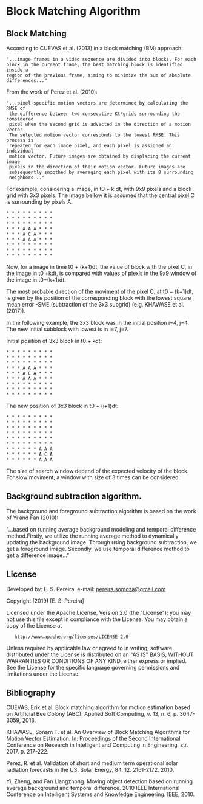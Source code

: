# Block Matching Algorithm


## Block Matching

According to CUEVAS et al. (2013) in a block matching (BM) approach:

    "...image frames in a video sequence are divided into blocks. For each
    block in the current frame, the best matching block is identified inside a
    region of the previous frame, aiming to minimize the sum of absolute
    differences..."

From the work of  Perez et al. (2010):

    "...pixel-specific motion vectors are determined by calculating the RMSE of
     the difference between two consecutive Kt*grids surrounding the considered
     pixel when the second grid is advected in the direction of a motion vector.
     The selected motion vector corresponds to the lowest RMSE. This process is
     repeated for each image pixel, and each pixel is assigned an individual
     motion vector. Future images are obtained by displacing the current image
     pixels in the direction of their motion vector. Future images are
     subsequently smoothed by averaging each pixel with its 8 surrounding
     neighbors..."

For example, considering a image, in  t0 + k dt, with 9x9 pixels and a block
grid with 3x3 pixels. The image bellow  it is assumed that the central pixel C
is surrounding by pixels A.

```
* * * * * * * * *
* * * * * * * * *
* * * * * * * * *
* * * A A A * * *
* * * A C A * * *
* * * A A A * * *
* * * * * * * * *
* * * * * * * * *
* * * * * * * * *
```

Now, for a image in time t0 + (k+1)dt, the value of block with the pixel C,
in the image in t0 +kdt, is compared with values of piexls in the 9x9 window
of the image in t0+(k+1)dt.

The most probable direction of the moviment of the pixel C, at t0 + (k+1)dt,
is given by the position of the corresponding block with the lowest
square mean error -SME (subtraction of the 3x3 subgrid) (e.g. KHAWASE et al. (2017)).

In the following example, the 3x3 block was in the initial position i=4, j=4.
The new initial subblock with lowest  is in i=7, j=7.

Initial position of 3x3 block in t0 + kdt:

```
* * * * * * * * *
* * * * * * * * *
* * * * * * * * *
* * * A A A * * *
* * * A C A * * *
* * * A A A * * *
* * * * * * * * *
* * * * * * * * *
* * * * * * * * *
```
The new position of 3x3 block in t0 + (i+1)dt:

```
* * * * * * * * *
* * * * * * * * *
* * * * * * * * *
* * * * * * * * *
* * * * * * * * *
* * * * * * * * *
* * * * * * A A A
* * * * * * A C A
* * * * * * A A A
```

The size of search window depend of the expected velocity of the block. For
slow moviment, a window with size of 3  times can be considered.


## Background subtraction algorithm.

The background and foreground subtraction algorithm is based on the work of
Yi and Fan (2010):

  "...based on running average background modeling and temporal difference
   method.Firstly, we utilize the running average method to dynamically
   updating the background image. Through using background subtraction, we get
   a foreground image. Secondly, we use temporal difference method to get a
   difference image..."

## License

Developed by: E. S. Pereira.
e-mail: pereira.somoza@gmail.com

Copyright [2019] [E. S. Pereira]

   Licensed under the Apache License, Version 2.0 (the "License");
   you may not use this file except in compliance with the License.
   You may obtain a copy of the License at

       http://www.apache.org/licenses/LICENSE-2.0

   Unless required by applicable law or agreed to in writing, software
   distributed under the License is distributed on an "AS IS" BASIS,
   WITHOUT WARRANTIES OR CONDITIONS OF ANY KIND, either express or implied.
   See the License for the specific language governing permissions and
   limitations under the License.

## Bibliography
CUEVAS, Erik et al. Block matching algorithm for motion
estimation based on Artificial Bee Colony (ABC).
Applied Soft Computing, v. 13, n. 6, p. 3047-3059, 2013.

KHAWASE, Sonam T. et al. An Overview of Block Matching
Algorithms for Motion Vector Estimation. In: Proceedings of the Second
International Conference on Research in Intelligent and Computing in
Engineering, str. 2017. p. 217-222.

Perez, R. et al. Validation of short and medium term
operational solar radiation forecasts in the US. Solar Energy,
84. 12. 2161-2172. 2010.

Yi, Zheng, and Fan Liangzhong. Moving object detection
based on running average background and temporal difference. 2010
IEEE International Conference on Intelligent Systems and
Knowledge Engineering. IEEE, 2010.
